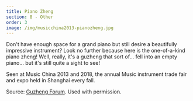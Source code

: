 ```yaml
---
title: Piano Zheng
section: 8 - Other
order: 3
image: /img/musicchina2013-pianozheng.jpg
---
```

Don't have enough space for a grand piano but still desire a beautifully impressive instrument? Look no further because here is the one-of-a-kind piano zheng! Well, really, it's a guzheng that sort of... fell into an empty piano... but it's still quite a sight to see!

Seen at Music China 2013 and 2018, the annual Music instrument trade fair and expo held in Shanghai every fall.

Source: [Guzheng Forum](http://www.guzhengforum.com/viewtopic.php?t=1276&sid=528131b61f892a08de457df9e5dbef8a). Used with permission.
